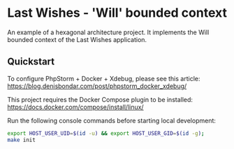 
# Last Wishes - 'Will' bounded context 

An example of a hexagonal architecture project. It implements the Will bounded context of the Last Wishes application. 


Quickstart
----------
To configure PhpStorm + Docker + Xdebug, please see this article: <https://blog.denisbondar.com/post/phpstorm_docker_xdebug/>

This project requires the Docker Compose plugin to be installed: <https://docs.docker.com/compose/install/linux/>

Run the following console commands before starting local development:
```bash
export HOST_USER_UID=$(id -u) && export HOST_USER_GID=$(id -g);
make init
```
